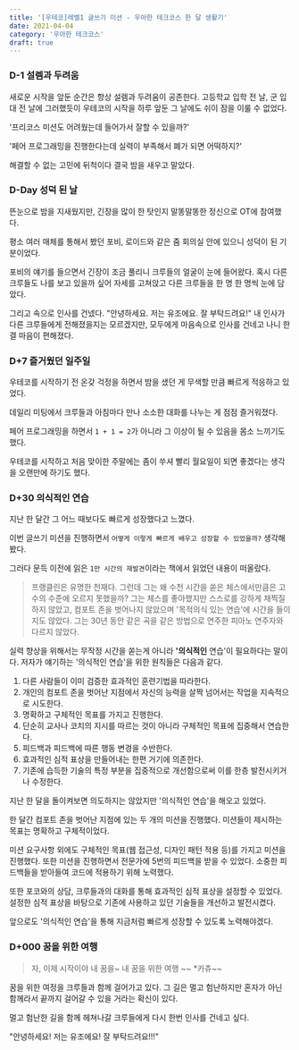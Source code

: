 ```yaml
---
title: '[우테코]레벨1 글쓰기 미션 - 우아한 테크코스 한 달 생활기'
date: 2021-04-04
category: '우아한 테크코스'
draft: true
---
```


### D-1 설렘과 두려움

새로운 시작을 앞둔 순간은 항상 설렘과 두려움이 공존한다. 고등학교 입학 전 날, 군 입대 전 날에 그러했듯이 우테코의 시작을 하루 앞둔 그 날에도 쉬이 잠을 이룰 수 없었다.

'프리코스 미션도 어려웠는데 들어가서 잘할 수 있을까?'

'페어 프로그래밍을 진행한다는데 실력이 부족해서 폐가 되면 어떡하지?'

해결할 수 없는 고민에 뒤척이다 결국 밤을 새우고 말았다.

### D-Day 성덕 된 날

뜬눈으로 밤을 지새웠지만, 긴장을 많이 한 탓인지 말똥말똥한 정신으로 OT에 참여했다.

평소 여러 매체를 통해서 봤던 포비, 로이드와 같은 줌 회의실 안에 있으니 성덕이 된 기분이었다.

포비의 얘기를 들으면서 긴장이 조금 풀리니 크루들의 얼굴이 눈에 들어왔다. 혹시 다른 크루들도 나를 보고 있을까 싶어 자세를 고쳐앉고 다른 크루들을 한 명 한 명씩 눈에 담았다.

그리고 속으로 인사를 건넸다. "안녕하세요. 저는 유조에요. 잘 부탁드려요!" 내 인사가 다른 크루들에게 전해졌을지는 모르겠지만, 모두에게 마음속으로 인사를 건네고 나니 한결 마음이 편해졌다.

### D+7 즐거웠던 일주일

우테코를 시작하기 전 온갖 걱정을 하면서 밤을 샜던 게 무색할 만큼 빠르게 적응하고 있었다.

데일리 미팅에서 크루들과 아침마다 만나 소소한 대화를 나누는 게 점점 즐거워졌다.

페어 프로그래밍을 하면서 `1 + 1 = 2`가 아니라 그 이상이 될 수 있음을 몸소 느끼기도 했다.

우테코를 시작하고 처음 맞이한 주말에는 좀이 쑤셔 빨리 월요일이 되면 좋겠다는 생각을 오랜만에 하기도 했다.

### D+30 의식적인 연습

지난 한 달간 그 어느 때보다도 빠르게 성장했다고 느꼈다.

이번 글쓰기 미션을 진행하면서 `어떻게 이렇게 빠르게 배우고 성장할 수 있었을까?` 생각해봤다.

그러다 문득 이전에 읽은 `1만 시간의 재발견`이라는 책에서 읽었던 내용이 떠올랐다.

> 프랭클린은 유명한 천재다. 그런데 그는 왜 수천 시간을 쏟은 체스에서만큼은 고수의 수준에 오르지 못했을까? 그는 체스를 좋아했지만 스스로를 강하게 채찍질하지 않았고, 컴포트 존을 벗어나지 않았으며 '목적의식 있는 연습'에 시간을 들이지도 않았다. 그는 30년 동안 같은 곡을 같은 방법으로 연주한 피아노 연주자와 다르지 않았다.

실력 향상을 위해서는 무작정 시간을 쏟는게 아니라 **'의식적인** 연습'이 필요하다는 말이다. 저자가 얘기하는 '의식적인 연습'을 위한 원칙들은 다음과 같다.

1. 다른 사람들이 이미 검증한 효과적인 훈련기법을 따라한다.
2. 개인의 컴포트 존을 벗어난 지점에서 자신의 능력을 살짝 넘어서는 작업을 지속적으로 시도한다.
3. 명확하고 구체적인 목표를 가지고 진행한다.
4. 단순히 교사나 코치의 지시를 따르는 것이 아니라 구체적인 목표에 집중해서 연습한다.
5. 피드백과 피드백에 따른 행동 변경을 수반한다.
6. 효과적인 심적 표상을 만들어내는 한편 거기에 의존한다.
7. 기존에 습득한 기술의 특정 부분을 집중적으로 개선함으로써 이를 한층 발전시키거나 수정한다.

지난 한 달을 돌이켜보면 의도하지는 않았지만 '의식적인 연습'을 해오고 있었다.

한 달간 컴포트 존을 벗어난 지점에 있는 두 개의 미션을 진행했다. 미션들이 제시하는 목표는 명확하고 구체적이었다.

미션 요구사항 외에도 구체적인 목표(웹 접근성, 디자인 패턴 적용 등)를 가지고 미션을 진행했다. 또한 미션을 진행하면서 전문가에 5번의 피드백을 받을 수 있었다. 소중한 피드백들을 받아들여 코드에 적용하기 위해 노력했다.

또한 포코와의 상담, 크루들과의 대화를 통해 효과적인 심적 표상을 설정할 수 있었다. 설정한 심적 표상을 바탕으로 기존에 사용하고 있던 기술들을 개선하고 발전시켰다.

앞으로도 '의식적인 연습'을 통해 지금처럼 빠르게 성장할 수 있도록 노력해야겠다.

### D+000 꿈을 위한 여행

> 자, 이제 시작이야 내 꿈을~ 내 꿈을 위한 여행 ~~ \*카츄~~

꿈을 위한 여정을 크루들과 함께 걸어가고 있다. 그 길은 멀고 험난하지만 혼자가 아닌 함께라서 끝까지 걸어갈 수 있을 거라는 확신이 있다.

멀고 험난한 길을 함께 헤쳐나갈 크루들에게 다시 한번 인사를 건네고 싶다.

"안녕하세요! 저는 유조에요! 잘 부탁드려요!!!"
